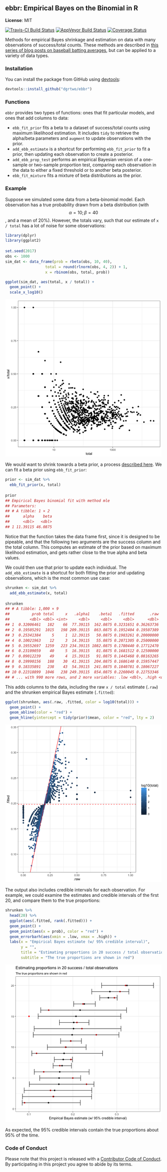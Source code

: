 <!-- README.md is generated from README.Rmd. Please edit that file -->



ebbr: Empirical Bayes on the Binomial in R
----------

**License**: MIT

[![Travis-CI Build Status](https://travis-ci.org/dgrtwo/ebbr.svg?branch=master)](https://travis-ci.org/dgrtwo/ebbr)
[![AppVeyor Build Status](https://ci.appveyor.com/api/projects/status/github/dgrtwo/ebbr?branch=master&svg=true)](https://ci.appveyor.com/project/dgrtwo/ebbr)
[![Coverage Status](https://img.shields.io/codecov/c/github/dgrtwo/ebbr/master.svg)](https://codecov.io/github/dgrtwo/ebbr?branch=master)

Methods for empirical Bayes shrinkage and estimation on data with many observations of success/total counts. These methods are described in [this series of blog posts on baseball batting averages](varianceexplained.org/r/ebbr-package), but can be applied to a variety of data types.

### Installation

You can install the package from GitHub using [devtools](https://cran.r-project.org/web/packages/devtools/index.html):


```r
devtools::install_github("dgrtwo/ebbr")
```

### Functions

`ebbr` provides two types of functions: ones that fit particular models, and ones that add columns to data:

* `ebb_fit_prior` fits a beta to a dataset of success/total counts using maximum likelihood estimation. It includes `tidy` to retrieve the alpha/beta parameters and `augment` to update observations with the prior.
* `add_ebb_estimate` is a shortcut for performing `ebb_fit_prior` to fit a prior, then updating each observation to create a posterior.
* `add_ebb_prop_test` performs an empirical Bayesian version of a one-sample or two-sample proportion test, comparing each observation in the data to either a fixed threshold or to another beta posterior.
* `ebb_fit_mixture` fits a mixture of beta distributions as the prior.

### Example

Suppose we simulated some data from a beta-binomial model. Each observation has a true probability drawn from a beta distribution (with $$\alpha=10;\beta=40$$, and a mean of 20%). However, the totals vary, such that our estimate of `x / total` has a lot of noise for some observations:


```r
library(dplyr)
library(ggplot2)

set.seed(2017)
obs <- 1000
sim_dat <- data_frame(prob = rbeta(obs, 10, 40),
                  total = round(rlnorm(obs, 4, 2)) + 1,
                  x = rbinom(obs, total, prob))
```


```r
ggplot(sim_dat, aes(total, x / total)) +
  geom_point() +
  scale_x_log10()
```

![plot of chunk sim_dat_plot](README-sim_dat_plot-1.png)

We would want to shrink towards a beta prior, a process [described here](http://varianceexplained.org/r/empirical_bayes_baseball/). We can fit a beta prior using `ebb_fit_prior`:


```r
prior <- sim_dat %>%
  ebb_fit_prior(x, total)

prior
## Empirical Bayes binomial fit with method mle 
## Parameters:
## # A tibble: 1 × 2
##      alpha    beta
##      <dbl>   <dbl>
## 1 11.39115 46.0875
```

Notice that the function takes the data frame first, since it is designed to be pipeable, and that the following two arguments are the success column and the total column. This computes an estimate of the prior based on maximum likelihood estimation, and gets rather close to the true alpha and beta values.

We could then use that prior to update each individual. The `add_ebb_estimate` is a shortcut for both fitting the prior and updating observations, which is the most common use case:


```r
shrunken <- sim_dat %>%
  add_ebb_estimate(x, total)

shrunken
## # A tibble: 1,000 × 9
##          prob total     x   .alpha1    .beta1   .fitted       .raw
##         <dbl> <dbl> <int>     <dbl>     <dbl>     <dbl>      <dbl>
## 1  0.32006461   182    66  77.39115  162.0875 0.3231651 0.36263736
## 2  0.19505291  1015   198 209.39115  863.0875 0.1952404 0.19507389
## 3  0.25341384     5     1  12.39115   50.0875 0.1983261 0.20000000
## 4  0.10021963    12     3  14.39115   55.0875 0.2071305 0.25000000
## 5  0.19552697  1259   223 234.39115 1082.0875 0.1780440 0.17712470
## 6  0.23109059    40     5  16.39115   81.0875 0.1681512 0.12500000
## 7  0.09012239    49     4  15.39115   91.0875 0.1445468 0.08163265
## 8  0.19990156   188    30  41.39115  204.0875 0.1686140 0.15957447
## 9  0.18335891   238    43  54.39115  241.0875 0.1840781 0.18067227
## 10 0.22318899  1046   238 249.39115  854.0875 0.2260045 0.22753346
## # ... with 990 more rows, and 2 more variables: .low <dbl>, .high <dbl>
```

This adds columns to the data, including the raw `x / total` estimate (`.raw`) and the shrunken empirical Bayes estimate (`.fitted`):


```r
ggplot(shrunken, aes(.raw, .fitted, color = log10(total))) +
  geom_point() +
  geom_abline(color = "red") +
  geom_hline(yintercept = tidy(prior)$mean, color = "red", lty = 2)
```

![plot of chunk shrinkage_plot](README-shrinkage_plot-1.png)

The output also includes credible intervals for each observation. For example, we could examine the estimates and credible intervals of the first 20, and compare them to the true proportions:


```r
shrunken %>%
  head(20) %>%
  ggplot(aes(.fitted, rank(.fitted))) +
  geom_point() +
  geom_point(aes(x = prob), color = "red") +
  geom_errorbarh(aes(xmin = .low, xmax = .high)) +
  labs(x = "Empirical Bayes estimate (w/ 95% credible interval)",
       y = "",
       title = "Estimating proportions in 20 success / total observations",
       subtitle = "The true proportions are shown in red")
```

![plot of chunk unnamed-chunk-3](README-unnamed-chunk-3-1.png)

As expected, the 95% credible intervals contain the true proportions about 95% of the time.

### Code of Conduct

Please note that this project is released with a [Contributor Code of Conduct](CONDUCT.md). By participating in this project you agree to abide by its terms.
